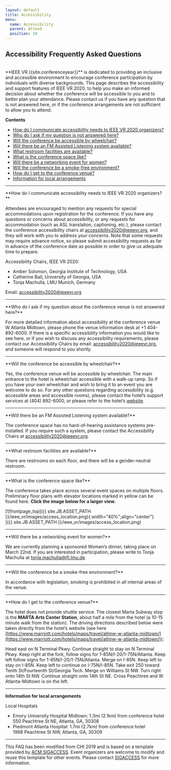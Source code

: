 ```yaml
---
layout: default
title: Accessibility
menu:
  name: Accessibility
  parent: Attend
  position: 10
---
```

## Accessibility Frequently Asked Questions
<br>
**IEEE VR {{site.conferenceyear}}** is dedicated to providing an inclusive and accessible environment to encourage conference participation by individuals with diverse backgrounds. This page describes the accessibility and support features of IEEE VR 2020, to help you make an informed decision about whether the conference will be accessible to you and to better plan your attendance. Please contact us if you have any question that is not answered here, or if the conference arrangements are not sufficient to allow you to attend.

**Contents**

* [How do I communicate accessibility needs to IEEE VR 2020 organizers?](#0)
* [Who do I ask if my question is not answered here?](#1)
* [Will the conference be accessible by wheelchair?](#2)
* [Will there be an FM Assisted Listening system available?](#3)
* [What restroom facilities are available?](#4)
* [What is the conference space like?](#5)
* [Will there be a networking event for women?](#6)
* [Will the conference be a smoke-free environment?](#7)
* [How do I get to the conference venue?](#8)
* [Information for local arrangements](#9)

<a name="0"></a>
<hr>
**How do I communicate accessibility needs to IEEE VR 2020 organizers?**

Attendees are encouraged to mention any requests for special accommodations upon registration for the conference. If you have any questions or concerns about accessibility, or any requests for accommodation (such as ASL translation, captioning, etc.), please contact the conference accessibility chairs at accessibility2020@ieeevr.org, and they will work with you to address your concerns. Note that some requests may require advance notice, so please submit accessibility requests as far in advance of the conference date as possible in order to give us adequate time to prepare.

Accessibility Chairs, IEEE VR 2020:
* Amber Solomon, Georgia Institute of Technology, USA
* Catherine Ball, University of Georgia, USA
* Tonja Machulla, LMU Munich, Germany

Email: [accessibility2020@ieeevr.org](accessibility2020@ieeevr.org)

<a name="1"></a>
<hr>
**Who do I ask if my question about the conference venue is not answered here?**

For more detailed information about accessibility at the conference venue W Atlanta Midtown, please phone the venue information desk at +1 404-892-6000.
If there is a specific accessibility information you would like to see here, or if you wish to discuss any accessibility requirements, please contact our Accessibility Chairs by email: accessibility2020@ieeevr.org, and someone will respond to you shortly.

<a name="2"></a>
<hr>
**Will the conference be accessible by wheelchair?**

Yes, the conference venue will be accessible by wheelchair.
The main entrance to the hotel is wheelchair accessible with a walk-up ramp. So if you have your own wheelchair and wish to bring it to an event you are welcome to do so. For any other questions regarding accessibility (e.g. accessible areas and accessible rooms), please contact the hotel’s support services at (404) 892-6000, or please refer to the hotel’s [website](https://www.marriott.com/hotels/fact-sheet/travel/atlmw-w-atlanta-midtown/).

<a name="3"></a>
<hr>
**Will there be an FM Assisted Listening system available?**

The conference space has no hard-of-hearing assistance systems pre-installed. If you require such a system, please contact the Accessibility Chairs at [accessibility2020@ieeevr.org](mailto:accessibility2020@ieeevr.org).

<a name="4"></a>
<hr>
**What restroom facilities are available?**

There are restrooms on each floor, and there will be a gender-neutral restroom.

<a name="5"></a>
<hr>
**What is the conference space like?**

The conference takes place across several event spaces on multiple floors. Preliminary floor plans with elevator locations marked in yellow can be found here.  **Click the image below for a larger view.**

[![frontpage_top]({{ site.JB.ASSET_PATH }}/ieee_vr/images/access_location.png){:width="40%";align="center"}<br>]({{ site.JB.ASSET_PATH }}/ieee_vr/images/access_location.png)


<a name="6"></a>
<hr>
**Will there be a networking event for women?**

We are currently planning a sponsored Women’s dinner, taking place on March 22nd. If you are interested in participation, please write to Tonja Machulla at [tonja.machulla@ifi.lmu.de](mailto:tonja.machulla@ifi.lmu.de).

<a name="7"></a>
<hr>
**Will the conference be a smoke-free environment?**

In accordance with legislation, smoking is prohibited in all internal areas of the venue.

<a name="8"></a>
<hr>
**How do I get to the conference venue?**

The hotel does not provide shuttle service.
The closest Marta Subway stop is the **MARTA Arts Center Station**, about half a mile from the hotel (a 10-15 minute walk from the station). 
The driving directions described below were taken directly from the hotel’s website (see here [https://www.marriott.com/hotels/maps/travel/atlmw-w-atlanta-midtown/](https://www.marriott.com/hotels/maps/travel/atlmw-w-atlanta-midtown/)):

Head east on N Terminal Pkwy. Continue straight to stay on N Terminal Pkwy. Keep right at the fork, follow signs for 1-85N/I-20/1-75N/Atlanta. Keep left follow signs for 1-85N/I-20/1-75N/Atlanta. Merge on I-85N. Keep left to stay on I-85N. Keep left to continue on I-75N/I-85N. Take exit 250 toward Tenth St/Fourteenth St/Georgia Tech. Merge on Williams St NW. Turn right onto 14th St NW. Continue straight onto 14th St NE. Cross Peachtree and W Atlanta-Midtown is on the left.

<a name="9"></a>
<hr>

**Information for local arrangements**

Local Hospitals
* Emory University Hospital Midtown: 1.3mi (2.1km) from conference hotel <br> 
		550 Peachtree St NE, Atlanta, GA, 30308
* Piedmont Atlanta Hospital: 1.7mi (2.7km) from conference hotel <br> 
	1968 Peachtree St NW, Atlanta, GA, 30309
 
<hr>

This FAQ has been modified from CHI 2019 and is based on a template provided by [ACM SIGACCESS](http://www.sigaccess.org/welcome-to-sigaccess/resources/accessible-conference-guide/). Event organizers are welcome to modify and reuse this template for other events. Please contact [SIGACCESS](http://www.sigaccess.org/) for more information.
